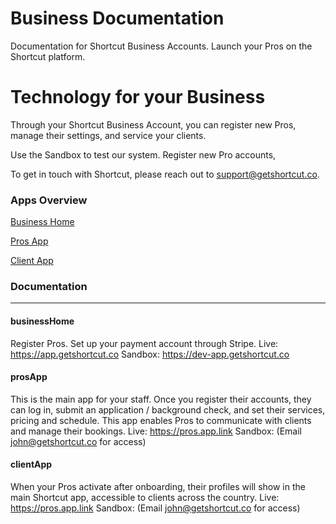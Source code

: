 # Business Documentation
Documentation for Shortcut Business Accounts. Launch your Pros on the Shortcut platform.

# **Technology for your Business**

Through your Shortcut Business Account, you can register new Pros, manage their settings, and service your clients.

Use the Sandbox to test our system. Register new Pro accounts, 

To get in touch with Shortcut, please reach out to support@getshortcut.co.

### Apps Overview

[Business Home](#businessHome)

[Pros App](#prosApp)

[Client App](#clientApp)

### Documentation

***

#### businessHome
Register Pros. Set up your payment account through Stripe.
Live: https://app.getshortcut.co
Sandbox: https://dev-app.getshortcut.co

#### prosApp
This is the main app for your staff. Once you register their accounts, they can log in, submit an application / background check, and set their services, pricing and schedule. This app enables Pros to communicate with clients and manage their bookings.
Live: https://pros.app.link
Sandbox: (Email john@getshortcut.co for access)

#### clientApp
When your Pros activate after onboarding, their profiles will show in the main Shortcut app, accessible to clients across the country.
Live: https://pros.app.link
Sandbox: (Email john@getshortcut.co for access)
